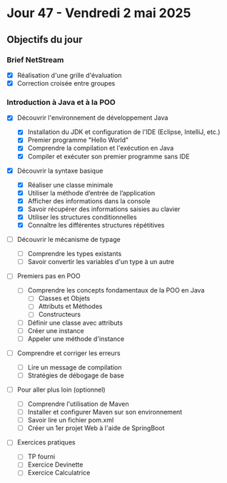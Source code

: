 # Jour 47 - Vendredi 2 mai 2025

## Objectifs du jour

### Brief NetStream

- [x] Réalisation d'une grille d'évaluation
- [x] Correction croisée entre groupes

### Introduction à Java et à la POO

- [x] Découvrir l'environnement de développement Java

  - [x] Installation du JDK et configuration de l'IDE (Eclipse, IntelliJ, etc.)
  - [x] Premier programme "Hello World"
  - [x] Comprendre la compilation et l'exécution en Java
  - [x] Compiler et exécuter son premier programme sans IDE

- [x] Découvrir la syntaxe basique

  - [x] Réaliser une classe minimale
  - [x] Utiliser la méthode d’entrée de l’application
  - [x] Afficher des informations dans la console
  - [x] Savoir récupérer des informations saisies au clavier
  - [x] Utiliser les structures conditionnelles
  - [x] Connaître les différentes structures répétitives

- [ ] Découvrir le mécanisme de typage

  - [ ] Comprendre les types existants
  - [ ] Savoir convertir les variables d'un type à un autre

- [ ] Premiers pas en POO

  - [ ] Comprendre les concepts fondamentaux de la POO en Java
    - [ ] Classes et Objets
    - [ ] Attributs et Méthodes
    - [ ] Constructeurs
  - [ ] Définir une classe avec attributs
  - [ ] Créer une instance
  - [ ] Appeler une méthode d'instance

- [ ] Comprendre et corriger les erreurs

  - [ ] Lire un message de compilation
  - [ ] Stratégies de débogage de base

- [ ] Pour aller plus loin (optionnel)

  - [ ] Comprendre l'utilisation de Maven
  - [ ] Installer et configurer Maven sur son environnement
  - [ ] Savoir lire un fichier pom.xml
  - [ ] Créer un 1er projet Web à l'aide de SpringBoot

- [ ] Exercices pratiques
  - [ ] TP fourni
  - [ ] Exercice Devinette
  - [ ] Exercice Calculatrice
